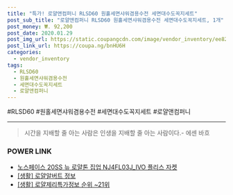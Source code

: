 ```yaml
--- 
title: "특가! 로얄앤컴퍼니 RLSD60 원홀세면샤워겸용수전 세면대수도꼭지세트" 
post_sub_title: "로얄앤컴퍼니 RLSD60 원홀세면샤워겸용수전 세면대수도꼭지세트, 1개" 
post_money: ₩. 92,200 
post_date: 2020.01.29 
post_img_url: https://static.coupangcdn.com/image/vendor_inventory/ee82/850e1c9a53e0a5d037435876ec7c8ca45a06dbf402611885c829b06d1eed.jpg 
post_link_url: https://coupa.ng/bnHU6H 
categories: 
  - vendor_inventory 
tags: 
  - RLSD60 
  - 원홀세면샤워겸용수전 
  - 세면대수도꼭지세트 
  - 로얄앤컴퍼니 
--- 
```

  #RLSD60 #원홀세면샤워겸용수전 #세면대수도꼭지세트 #로얄앤컴퍼니 
<hr> 

> 시간을 지배할 줄 아는 사람은 인생을 지배할 줄 아는 사람이다.- 에센 바흐  


### POWER LINK

* <a href="https://blog.naver.com/fasyy4321/221783162796" target="_blank">노스페이스 20SS 뉴 로얄톤 집업 NJ4FL03J_IVO 플리스 자켓</a>
* <a href="https://blog.naver.com/santokki14/221764649913" target="_blank"> [생활] 로얄알버트 정보 </a>
* <a href="https://blog.naver.com/sakai111/221775617517" target="_blank"> [생활] 로얄제리특가정보 순위 ~21위</a>
